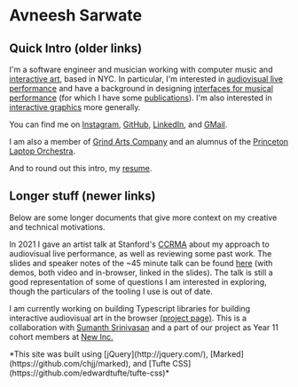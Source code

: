 <b>Avneesh Sarwate</b>
===============

## **Quick Intro** (older links)

I'm a software engineer and musician working with computer music and [interactive art](/art#), based in NYC. In particular, I'm interested in [audiovisual live performance](/audiovisualperformance#)  and have a background in designing [interfaces for musical performance](/electronicimprovisation#) (for which I have some [publications](/publications#)). I'm also interested in [interactive graphics](/interactivevisuals#) more generally. 

You can find me on [Instagram](https://www.instagram.com/avneeshsarwate/), [GitHub](https://github.com/AvneeshSarwate), [LinkedIn](https://www.linkedin.com/in/avneesh-sarwate-16172662), and [GMail](mailto:avneeshsarwate@gmail.com). 

I am also a member of [Grind Arts Company](http://www.grindarts.com/) and an alumnus of the [Princeton Laptop Orchestra](http://plork.princeton.edu/index.php).

And to round out this intro, my [resume](/static/papers/Sarwate_Resume.pdf).

## **Longer stuff** (newer links)
Below are some longer documents that give more context on my creative and technical motivations.

In 2021 I gave an artist talk at Stanford's [CCRMA](https://ccrma.stanford.edu/) about my approach to audiovisual live performance, as well as reviewing some past work. The slides and speaker notes of the ~45 minute talk can be found [here](https://docs.google.com/presentation/d/1D7NDcneOhzQLNmKaKb-PcEIQdSOv9JuZU8DrUk4IPuY/edit?usp=sharing) (with demos, both video and in-browser, linked in the slides). The talk is still a good representation of some of questions I am interested in exploring, though the particulars of the tooling I use is out of date. 

I am currently working on building Typescript libraries for building interactive audiovisual art in the browser [(project page)](https://avneeshsarwate-webart.netlify.app/). This is a collaboration with [Sumanth Srinivasan](https://www.acrosspolyethylene.com) and a part of our project as Year 11 cohort members at [New Inc.](https://www.newmuseum.org/new-inc/)

<footer>*This site was built using  [jQuery](http://jquery.com/), [Marked](https://github.com/chjj/marked), and [Tufte CSS](https://github.com/edwardtufte/tufte-css)*</footer>